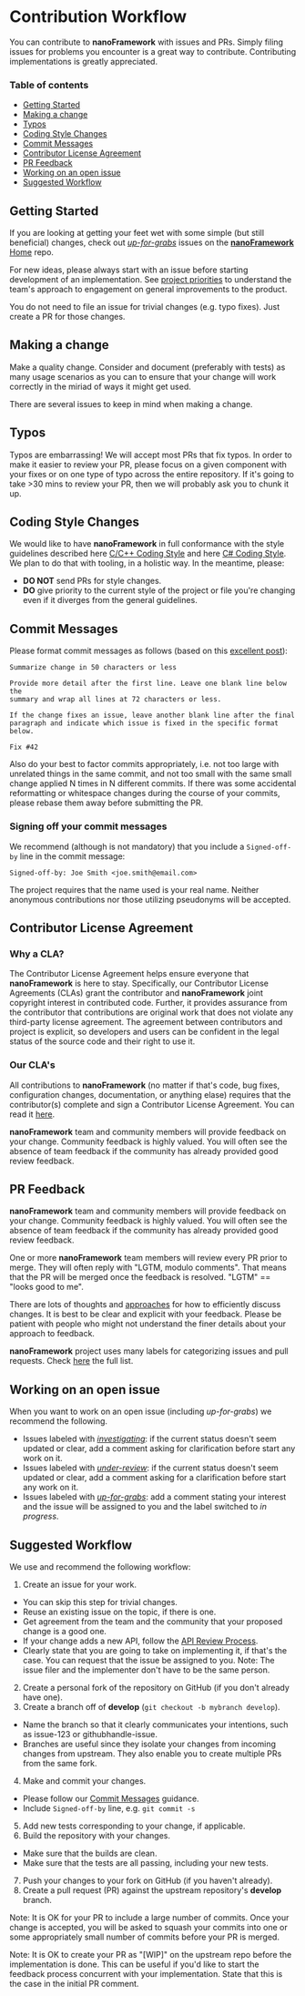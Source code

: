 # Contribution Workflow

You can contribute to **nanoFramework** with issues and PRs. Simply filing issues for problems you encounter is a great way to contribute. Contributing implementations is greatly appreciated.


### Table of contents

- [Getting Started](#getting-started)
- [Making a change](#making-a-change)
- [Typos](#typos)
- [Coding Style Changes](#coding-style-changes)
- [Commit Messages](#commit-messages)
- [Contributor License Agreement](#contributor-license-agreement)
- [PR Feedback](#pr-feedback)
- [Working on an open issue](#working-on-an-open-issue)
- [Suggested Workflow](#suggested-workflow)


## Getting Started

If you are looking at getting your feet wet with some simple (but still beneficial) changes, check out [_up-for-grabs_](https://github.com/nanoframework/Home/issues?q=is%3Aissue+is%3Aopen+label%3Aup-for-grabs) issues on the [**nanoFramework** Home](https://github.com/nanoframework/Home) repo.

For new ideas, please always start with an issue before starting development of an implementation. See [project priorities](project-priorities.md) to understand the team's approach to engagement on general improvements to the product.

You do not need to file an issue for trivial changes (e.g. typo fixes). Just create a PR for those changes.


## Making a change

Make a quality change. Consider and document (preferably with tests) as many usage scenarios as you can to ensure that your change will work correctly in the miriad of ways it might get used.

There are several issues to keep in mind when making a change.


## Typos

Typos are embarrassing! We will accept most PRs that fix typos. In order to make it easier to review your PR, please focus on a given component with your fixes or on one type of typo across the entire repository. If it's going to take >30 mins to review your PR, then we will probably ask you to chunk it up.


## Coding Style Changes

We would like to have **nanoFramework** in full conformance with the style guidelines described here [C/C++ Coding Style](cxx-coding-style.md) and here [C# Coding Style](cs-coding-style.md). We plan to do that with tooling, in a holistic way. In the meantime, please:

* **DO NOT** send PRs for style changes.
* **DO** give priority to the current style of the project or file you're changing even if it diverges from the general guidelines.


## Commit Messages

Please format commit messages as follows (based on this [excellent post](http://tbaggery.com/2008/04/19/a-note-about-git-commit-messages.html)):

```
Summarize change in 50 characters or less

Provide more detail after the first line. Leave one blank line below the
summary and wrap all lines at 72 characters or less.

If the change fixes an issue, leave another blank line after the final
paragraph and indicate which issue is fixed in the specific format
below.

Fix #42
```

Also do your best to factor commits appropriately, i.e. not too large with unrelated
things in the same commit, and not too small with the same small change applied N
times in N different commits. If there was some accidental reformatting or whitespace
changes during the course of your commits, please rebase them away before submitting
the PR.


### Signing off your commit messages

We recommend (although is not mandatory) that you include a `Signed-off-by` line in the commit message:

```
Signed-off-by: Joe Smith <joe.smith@email.com>
```

The project requires that the name used is your real name. Neither anonymous contributions nor those utilizing pseudonyms will be accepted.


## Contributor License Agreement

### Why a CLA?

The Contributor License Agreement helps ensure everyone that **nanoFramework** is here to stay.
Specifically, our Contributor License Agreements (CLAs) grant the contributor and **nanoFramework** joint copyright interest in contributed code. Further, it provides assurance from the contributor that contributions are original work that does not violate any third-party license agreement. The agreement between contributors and project is explicit, so developers and users can be confident in the legal status of the source code and their right to use it.

### Our CLA's

All contributions to **nanoFramework** (no matter if that's code, bug fixes, configuration changes, documentation, or anything elase) requires that the contributor(s) complete and sign a Contributor License Agreement. You can read it [here](cla.md).


**nanoFramework** team and community members will provide feedback on your change. Community feedback is highly valued. You will often see the absence of team feedback if the community has already provided good review feedback. 


## PR Feedback

**nanoFramework** team and community members will provide feedback on your change. Community feedback is highly valued. You will often see the absence of team feedback if the community has already provided good review feedback. 

One or more **nanoFramework** team members will review every PR prior to merge. They will often reply with "LGTM, modulo comments". That means that the PR will be merged once the feedback is resolved. "LGTM" == "looks good to me".

There are lots of thoughts and [approaches](https://github.com/antlr/antlr4-cpp/blob/master/CONTRIBUTING.md#emoji) for how to efficiently discuss changes. It is best to be clear and explicit with your feedback. Please be patient with people who might not understand the finer details about your approach to feedback.

**nanoFramework** project uses many labels for categorizing issues and pull requests. Check [here](labels.md) the full list.


## Working on an open issue

When you want to work on an open issue (including _up-for-grabs_) we recommend the following.

- Issues labeled with [_investigating_](labels.md#investigating): if the current status doesn't seem updated or clear, add a comment asking for clarification before start any work on it.
- Issues labeled with [_under-review_](labels.md#under-review): if the current status doesn't seem updated or clear, add a comment asking for a clarification before start any work on it.
- Issues labeled with [_up-for-grabs_](labels.md#up-for-grabs): add a comment stating your interest and the issue will be assigned to you and the label switched to _in progress_.


## Suggested Workflow

We use and recommend the following workflow:

1. Create an issue for your work. 
  - You can skip this step for trivial changes.
  - Reuse an existing issue on the topic, if there is one.
  - Get agreement from the team and the community that your proposed change is a good one.
  - If your change adds a new API, follow the [API Review Process](api-review-process.md). 
  - Clearly state that you are going to take on implementing it, if that's the case. You can request that the issue be assigned to you. Note: The issue filer and the implementer don't have to be the same person.
2. Create a personal fork of the repository on GitHub (if you don't already have one).
3. Create a branch off of **develop** (`git checkout -b mybranch develop`). 
  - Name the branch so that it clearly communicates your intentions, such as issue-123 or githubhandle-issue. 
  - Branches are useful since they isolate your changes from incoming changes from upstream. They also enable you to create multiple PRs from the same fork.
4. Make and commit your changes.
  - Please follow our [Commit Messages](contributing-workflow.md#commit-messages) guidance.
  - Include `Signed-off-by` line, e.g. `git commit -s`
5. Add new tests corresponding to your change, if applicable.
6. Build the repository with your changes.
  - Make sure that the builds are clean.
  - Make sure that the tests are all passing, including your new tests.
7. Push your changes to your fork on GitHub (if you haven't already).
8. Create a pull request (PR) against the upstream repository's **develop** branch.

Note: It is OK for your PR to include a large number of commits. Once your change is accepted, you will be asked to squash your commits into one or some appropriately small number of commits before your PR is merged.

Note: It is OK to create your PR as "[WIP]" on the upstream repo before the implementation is done. This can be useful if you'd like to start the feedback process concurrent with your implementation. State that this is the case in the initial PR comment.
